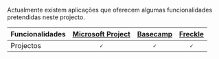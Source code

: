 Actualmente existem aplicações que oferecem algumas funcionalidades pretendidas neste projecto.

**Funcionalidades** | **[Microsoft Project](http://microsoft.com/project/)** | **[Basecamp](https://basecamp.com/)** | **[Freckle](http://letsfreckle.com/)**|
---|:---:|:---:|:---:|
Projectos |`✓`|`✓`|`✓`|